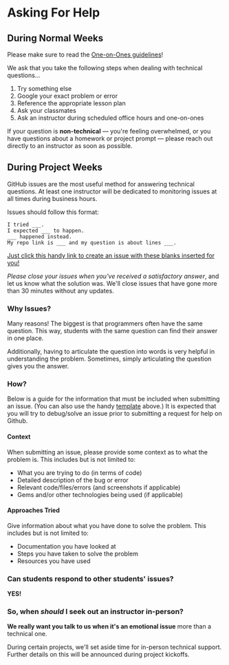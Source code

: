 # Asking For Help

## During Normal Weeks

Please make sure to read the [One-on-Ones guidelines](one-on-ones.md)!

We ask that you take the following steps when dealing with technical questions...

1. Try something else
2. Google your exact problem or error
3. Reference the appropriate lesson plan
4. Ask your classmates
5. Ask an instructor during scheduled office hours and one-on-ones

If your question is **non-technical** — you're feeling overwhelmed, or you have questions about a homework or project prompt — please reach out directly to an instructor as soon as possible.

## During Project Weeks

GitHub issues are the most useful method for answering technical questions. At least one instructor will be dedicated to monitoring issues at all times during business hours.

Issues should follow this format:
```
I tried ___.
I expected ___ to happen.
___ happened instead.
My repo link is ___ and my question is about lines ___.
```


[Just click this handy link to create an issue with these blanks inserted for you!](https://github.com/ga-dc/project1/issues/new?title=issue+with+____&body=I+tried+_____.+I+expected+_____+to+happen._____+happened+instead.%0DMy+repo+link+is+___+and+my+question+is+about+lines+___.)

*Please close your issues when you've received a satisfactory answer*, and let us know what the solution was. We'll close issues that have gone more than 30 minutes without any updates.

### Why Issues?

Many reasons! The biggest is that programmers often have the same question. This way, students with the same question can find their answer in one place.

Additionally, having to articulate the question into words is very helpful in understanding the problem. Sometimes, simply articulating the question gives you the answer.

### How?

Below is a guide for the information that must be included when submitting an issue. (You can also use the handy [template](https://github.com/ga-dc/project2/issues/new?title=issue+with+____&body=I+tried+_____.+I+expected+_____+to+happen._____+happened+instead.%0DMy+repo+link+is+___+and+my+question+is+about+lines+___.) above.) It is expected that you will try to debug/solve an issue prior to submitting a request for help on Github.

#### Context

When submitting an issue, please provide some context as to what the problem is. This includes but is not limited to:
- What you are trying to do (in terms of code)
- Detailed description of the bug or error
- Relevant code/files/errors (and screenshots if applicable)
- Gems and/or other technologies being used (if applicable)

#### Approaches Tried

Give information about what you have done to solve the problem. This includes but is not limited to:
- Documentation you have looked at
- Steps you have taken to solve the problem
- Resources you have used

### Can students respond to other students' issues?
**YES!**

### So, when *should* I seek out an instructor in-person?
**We really want you talk to us when it's an emotional issue** more than a technical one.

During certain projects, we'll set aside time for in-person technical support. Further details on this will be announced during project kickoffs. 
